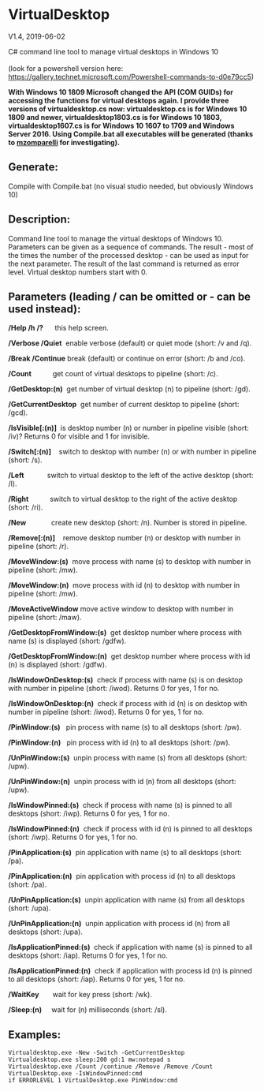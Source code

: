 # VirtualDesktop
V1.4, 2019-06-02

C# command line tool to manage virtual desktops in Windows 10<br><br>
(look for a powershell version here: https://gallery.technet.microsoft.com/Powershell-commands-to-d0e79cc5)

**With Windows 10 1809 Microsoft changed the API (COM GUIDs) for accessing the functions for virtual desktops again. I provide three versions of virtualdesktop.cs now: virtualdesktop.cs is for Windows 10 1809 and newer, virtualdesktop1803.cs is for Windows 10 1803, virtualdesktop1607.cs is for Windows 10 1607 to 1709 and Windows Server 2016. Using Compile.bat all executables  will be generated (thanks to [mzomparelli](https://github.com/mzomparelli/zVirtualDesktop/wiki) for investigating).**

## Generate:
Compile with Compile.bat (no visual studio needed, but obviously Windows 10)

## Description:
Command line tool to manage the virtual desktops of Windows 10.
Parameters can be given as a sequence of commands. The result - most of the times the number of the processed desktop - can be used as input for the next parameter. The result of the last command is returned as error level.
Virtual desktop numbers start with 0.

## Parameters (leading / can be omitted or - can be used instead):
**/Help /h /?**      this help screen.

**/Verbose /Quiet**  enable verbose (default) or quiet mode (short: /v and /q).

**/Break /Continue** break (default) or continue on error (short: /b and /co).

**/Count**           get count of virtual desktops to pipeline (short: /c).

**/GetDesktop:(n)**  get number of virtual desktop (n) to pipeline (short: /gd).

**/GetCurrentDesktop**  get number of current desktop to pipeline (short: /gcd).

**/IsVisible[:(n)]**  is desktop number (n) or number in pipeline visible (short: /iv)? Returns 0 for visible and 1 for invisible.

**/Switch[:(n)]**    switch to desktop with number (n) or with number in pipeline (short: /s).

**/Left**            switch to virtual desktop to the left of the active desktop (short: /l).

**/Right**           switch to virtual desktop to the right of the active desktop (short: /ri).

**/New**             create new desktop (short: /n). Number is stored in pipeline.

**/Remove[:(n)]**    remove desktop number (n) or desktop with number in pipeline (short: /r).

**/MoveWindow:(s)**  move process with name (s) to desktop with number in pipeline (short: /mw).

**/MoveWindow:(n)**  move process with id (n) to desktop with number in pipeline (short: /mw).

**/MoveActiveWindow**  move active window to desktop with number in pipeline (short: /maw).

**/GetDesktopFromWindow:(s)**  get desktop number where process with name (s) is displayed (short: /gdfw).

**/GetDesktopFromWindow:(n)**  get desktop number where process with id (n) is displayed (short: /gdfw).

**/IsWindowOnDesktop:(s)**  check if process with name (s) is on desktop with number in pipeline (short: /iwod). Returns 0 for yes, 1 for no.

**/IsWindowOnDesktop:(n)**  check if process with id (n) is on desktop with number in pipeline (short: /iwod). Returns 0 for yes, 1 for no.

**/PinWindow:(s)**   pin process with name (s) to all desktops (short: /pw).

**/PinWindow:(n)**   pin process with id (n) to all desktops (short: /pw).

**/UnPinWindow:(s)**  unpin process with name (s) from all desktops (short: /upw).

**/UnPinWindow:(n)**  unpin process with id (n) from all desktops (short: /upw).

**/IsWindowPinned:(s)**  check if process with name (s) is pinned to all desktops (short: /iwp). Returns 0 for yes, 1 for no.

**/IsWindowPinned:(n)**  check if process with id (n) is pinned to all desktops (short: /iwp). Returns 0 for yes, 1 for no.

**/PinApplication:(s)**  pin application with name (s) to all desktops (short: /pa).

**/PinApplication:(n)**  pin application with process id (n) to all desktops (short: /pa).

**/UnPinApplication:(s)**  unpin application with name (s) from all desktops (short: /upa).

**/UnPinApplication:(n)**  unpin application with process id (n) from all desktops (short: /upa).

**/IsApplicationPinned:(s)**  check if application with name (s) is pinned to all desktops (short: /iap). Returns 0 for yes, 1 for no.

**/IsApplicationPinned:(n)**  check if application with process id (n) is pinned to all desktops (short: /iap). Returns 0 for yes, 1 for no.

**/WaitKey**       wait for key press (short: /wk).

**/Sleep:(n)**     wait for (n) milliseconds (short: /sl).

## Examples:
```
Virtualdesktop.exe -New -Switch -GetCurrentDesktop
Virtualdesktop.exe sleep:200 gd:1 mw:notepad s
Virtualdesktop.exe /Count /continue /Remove /Remove /Count
VirtualDesktop.exe -IsWindowPinned:cmd
if ERRORLEVEL 1 VirtualDesktop.exe PinWindow:cmd
```
